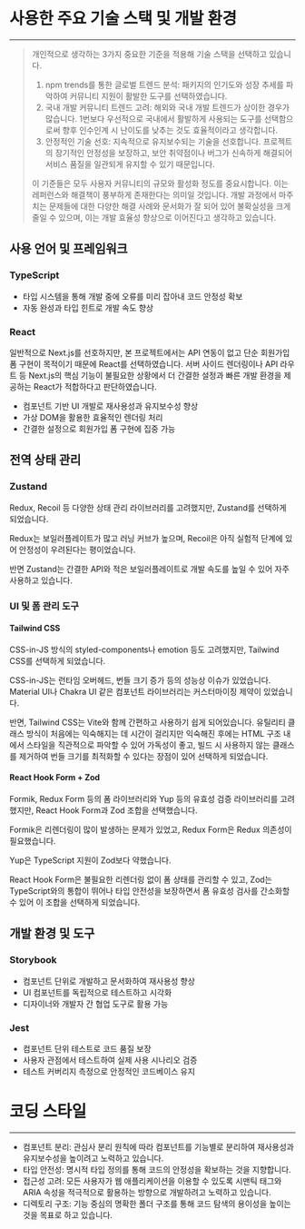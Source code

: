 # 사용한 주요 기술 스택 및 개발 환경

---

> 개인적으로 생각하는 3가지 중요한 기준을 적용해 기술 스택을 선택하고 있습니다.
>
> 1. npm trends를 통한 글로벌 트렌드 분석: 패키지의 인기도와 성장 추세를 파악하여 커뮤니티 지원이 활발한 도구를 선택하였습니다.
> 2. 국내 개발 커뮤니티 트렌드 고려: 해외와 국내 개발 트렌드가 상이한 경우가 많습니다. 1번보다 우선적으로 국내에서 활발하게 사용되는 도구를 선택함으로써 향후 인수인계 시 난이도를 낮추는 것도 효율적이라고 생각합니다.
> 3. 안정적인 기술 선호: 지속적으로 유지보수되는 기술을 선호합니다. 프로젝트의 장기적인 안정성을 보장하고, 보안 취약점이나 버그가 신속하게 해결되어 서비스 품질을 일관되게 유지할 수 있기 때문입니다.
>
> 이 기준들은 모두 사용자 커뮤니티의 규모와 활성화 정도를 중요시합니다. 이는 레퍼런스와 해결책이 풍부하게 존재한다는 의미일 것입니다.
> 개발 과정에서 마주치는 문제들에 대한 다양한 해결 사례와 문서화가 잘 되어 있어 불확실성을 크게 줄일 수 있으며, 이는 개발 효율성 향상으로 이어진다고 생각하고 있습니다.

## 사용 언어 및 프레임워크

### TypeScript

- 타입 시스템을 통해 개발 중에 오류를 미리 잡아내 코드 안정성 확보
- 자동 완성과 타입 힌트로 개발 속도 향상

### React

일반적으로 Next.js를 선호하지만, 본 프로젝트에서는 API 연동이 없고 단순 회원가입 폼 구현이 목적이기 때문에 React를 선택하였습니다. 서버 사이드 렌더링이나 API 라우트 등 Next.js의 핵심 기능이 불필요한 상황에서 더 간결한 설정과 빠른 개발 환경을 제공하는 React가 적합하다고 판단하였습니다.

- 컴포넌트 기반 UI 개발로 재사용성과 유지보수성 향상
- 가상 DOM을 활용한 효율적인 렌더링 처리
- 간결한 설정으로 회원가입 폼 구현에 집중 가능

## 전역 상태 관리

### Zustand

Redux, Recoil 등 다양한 상태 관리 라이브러리를 고려했지만, Zustand를 선택하게 되었습니다.

Redux는 보일러플레이트가 많고 러닝 커브가 높으며,
Recoil은 아직 실험적 단계에 있어 안정성이 우려된다는 평이었습니다.

반면 Zustand는 간결한 API와 적은 보일러플레이트로 개발 속도를 높일 수 있어 자주 사용하고 있습니다.

### UI 및 폼 관리 도구

#### Tailwind CSS

CSS-in-JS 방식의 styled-components나 emotion 등도 고려했지만, Tailwind CSS를 선택하게 되었습니다.

CSS-in-JS는 런타임 오버헤드, 번들 크기 증가 등의 성능상 이슈가 있었습니다.
Material UI나 Chakra UI 같은 컴포넌트 라이브러리는 커스터마이징 제약이 있었습니다.

반면, Tailwind CSS는 Vite와 함께 간편하고 사용하기 쉽게 되어있습니다.
유틸리티 클래스 방식이 처음에는 익숙해지는 데 시간이 걸리지만 익숙해진 후에는 HTML 구조 내에서 스타일을 직관적으로 파악할 수 있어 가독성이 좋고, 빌드 시 사용하지 않는 클래스를 제거하여 번들 크기를 최적화할 수 있다는 장점이 있어 선택하게 되었습니다.

#### React Hook Form + Zod

Formik, Redux Form 등의 폼 라이브러리와 Yup 등의 유효성 검증 라이브러리를 고려했지만, React Hook Form과 Zod 조합을 선택했습니다.

Formik은 리렌더링이 많이 발생하는 문제가 있었고,
Redux Form은 Redux 의존성이 필요했습니다.

Yup은 TypeScript 지원이 Zod보다 약했습니다.

React Hook Form은 불필요한 리렌더링 없이 폼 상태를 관리할 수 있고, Zod는 TypeScript와의 통합이 뛰어나 타입 안전성을 보장하면서 폼 유효성 검사를 간소화할 수 있어 이 조합을 선택하게 되었습니다.

## 개발 환경 및 도구

### Storybook

- 컴포넌트 단위로 개발하고 문서화하여 재사용성 향상
- UI 컴포넌트를 독립적으로 테스트하고 시각화
- 디자이너와 개발자 간 협업 도구로 활용 가능

### Jest

- 컴포넌트 단위 테스트로 코드 품질 보장
- 사용자 관점에서 테스트하여 실제 사용 시나리오 검증
- 테스트 커버리지 측정으로 안정적인 코드베이스 유지

# 코딩 스타일

---

- 컴포넌트 분리: 관심사 분리 원칙에 따라 컴포넌트를 기능별로 분리하여 재사용성과 유지보수성을 높이려고 노력하고 있습니다.
- 타입 안전성: 명시적 타입 정의를 통해 코드의 안정성을 확보하는 것을 지향합니다.
- 접근성 고려: 모든 사용자가 웹 애플리케이션을 이용할 수 있도록 시맨틱 태그와 ARIA 속성을 적극적으로 활용하는 방향으로 개발하려고 노력하고 있습니다.
- 디렉토리 구조: 기능 중심의 명확한 폴더 구조를 통해 코드 탐색의 용이성을 높이는 것을 목표로 하고 있습니다.
